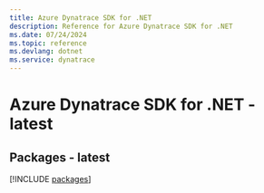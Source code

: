 ```yaml
---
title: Azure Dynatrace SDK for .NET
description: Reference for Azure Dynatrace SDK for .NET
ms.date: 07/24/2024
ms.topic: reference
ms.devlang: dotnet
ms.service: dynatrace
---
```

# Azure Dynatrace SDK for .NET - latest
## Packages - latest
[!INCLUDE [packages](dynatrace-index.md)]